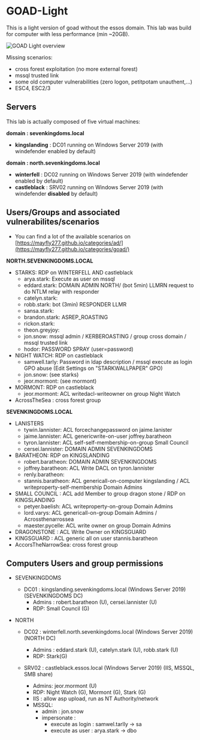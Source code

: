 # GOAD-Light

This is a light version of goad without the essos domain. This lab was build for computer with less performance (min ~20GB).

![GOAD Light overview](../img/GOAD-Light_schema.png)

Missing scenarios:

- cross forest exploitation (no more external forest)
- mssql trusted link
- some old computer vulnerabilities (zero logon, petitpotam unauthent,...)
- ESC4, ESC2/3

## Servers
This lab is actually composed of five virtual machines:

**domain : sevenkingdoms.local**

- **kingslanding** : DC01  running on Windows Server 2019 (with windefender enabled by default)

**domain : north.sevenkingdoms.local**

- **winterfell**   : DC02  running on Windows Server 2019 (with windefender enabled by default)
- **castleblack**  : SRV02 running on Windows Server 2019 (with windefender **disabled** by default)


## Users/Groups and associated vulnerabilites/scenarios

- You can find a lot of the available scenarios on [https://mayfly277.github.io/categories/ad/](https://mayfly277.github.io/categories/goad/)

**NORTH.SEVENKINGDOMS.LOCAL**

- STARKS:              RDP on WINTERFELL AND castleblack
    - arya.stark:        Execute as user on mssql
    - eddard.stark:      DOMAIN ADMIN NORTH/ (bot 5min) LLMRN request to do NTLM relay with responder
    - catelyn.stark:     
    - robb.stark:        bot (3min) RESPONDER LLMR
    - sansa.stark:       
    - brandon.stark:     ASREP_ROASTING
    - rickon.stark:      
    - theon.greyjoy:
    - jon.snow:          mssql admin / KERBEROASTING / group cross domain / mssql trusted link
    - hodor:             PASSWORD SPRAY (user=password)
- NIGHT WATCH:         RDP on castleblack
    - samwell.tarly:     Password in ldap description / mssql execute as login
                        GPO abuse (Edit Settings on "STARKWALLPAPER" GPO)
    - jon.snow:          (see starks)
    - jeor.mormont:      (see mormont)
- MORMONT:             RDP on castleblack
    - jeor.mormont:      ACL writedacl-writeowner on group Night Watch
- AcrossTheSea :       cross forest group

**SEVENKINGDOMS.LOCAL**

- LANISTERS
    - tywin.lannister:   ACL forcechangepassword on jaime.lanister
    - jaime.lannister:   ACL genericwrite-on-user joffrey.baratheon
    - tyron.lannister:   ACL self-self-membership-on-group Small Council
    - cersei.lannister:  DOMAIN ADMIN SEVENKINGDOMS
- BARATHEON:           RDP on KINGSLANDING
    - robert.baratheon:  DOMAIN ADMIN SEVENKINGDOMS
    - joffrey.baratheon: ACL Write DACL on tyron.lannister
    - renly.baratheon:
    - stannis.baratheon: ACL genericall-on-computer kingslanding / ACL writeproperty-self-membership Domain Admins
- SMALL COUNCIL :      ACL add Member to group dragon stone / RDP on KINGSLANDING
    - petyer.baelish:    ACL writeproperty-on-group Domain Admins
    - lord.varys:        ACL genericall-on-group Domain Admins / Acrossthenarrossea
    - maester.pycelle:   ACL write owner on group Domain Admins
- DRAGONSTONE :        ACL Write Owner on KINGSGUARD
- KINGSGUARD :         ACL generic all on user stannis.baratheon
- AccorsTheNarrowSea:       cross forest group


## Computers Users and group permissions

- SEVENKINGDOMS
    - DC01 : kingslanding.sevenkingdoms.local (Windows Server 2019) (SEVENKINGDOMS DC)
        - Admins : robert.baratheon (U), cersei.lannister (U)
        - RDP: Small Council (G)

- NORTH
    - DC02 : winterfell.north.sevenkingdoms.local (Windows Server 2019) (NORTH DC)
        - Admins : eddard.stark (U), catelyn.stark (U), robb.stark (U)
        - RDP: Stark(G)

    - SRV02 : castleblack.essos.local (Windows Server 2019) (IIS, MSSQL, SMB share)
        - Admins: jeor.mormont (U)
        - RDP: Night Watch (G), Mormont (G), Stark (G)
        - IIS : allow asp upload, run as NT Authority/network
        - MSSQL:
            - admin : jon.snow
            - impersonate : 
                - execute as login : samwel.tarlly -> sa
                - execute as user : arya.stark -> dbo
